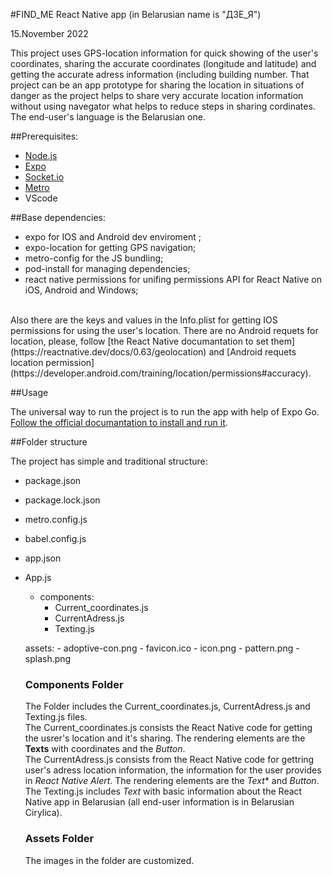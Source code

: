 #FIND_ME React Native app (in Belarusian name is "ДЗЕ_Я") 

15.November 2022

This project uses GPS-location information for quick showing of the user's coordinates, sharing the accurate coordinates (longitude and latitude) and getting the accurate adress information (including building number. That project can be an app prototype for sharing the location in situations of danger as the project helps to share very accurate location information without using navegator what helps to reduce steps in sharing cordinates. The end-user's language is the Belarusian one.

##Prerequisites:

- [Node.js](https://nodejs.org/en/)
- [Expo](https://expo.dev/)
- [Socket.io](https://www.npmjs.com/package/react-native-tcp-socket)
- [Metro](https://facebook.github.io/metro/)
- VScode

##Base dependencies:

 - expo for IOS and Android dev enviroment ;
 - expo-location for getting GPS navigation;
 - metro-config for the JS bundling;
 - pod-install for managing dependencies;
 - react native permissions for unifing permissions API for React Native on iOS, Android and Windows;
  <br>
Also there are the keys and values in the Info.plist for getting IOS permissions for using the user's location. There are no Android requets for location, please, follow [the React Native documantation to set them](https://reactnative.dev/docs/0.63/geolocation) and [Android requets location permission](https://developer.android.com/training/location/permissions#accuracy).

##Usage

The universal way to run the project is to run the app with help of Expo Go. [Follow the official documantation to install and run it](https://docs.expo.dev/workflow/expo-go/).


##Folder structure

The project has simple and traditional structure:
 <br>
 - package.json
 - package.lock.json
 - metro.config.js
 - babel.config.js
 - app.json
 - App.js

    -  components:
        - Current_coordinates.js
        - CurrentAdress.js
        - Texting.js

    assets:
        - adoptive-con.png
        - favicon.ico
        - icon.png
        - pattern.png
        - splash.png


   ### Components Folder

   The Folder includes the  Current_coordinates.js, CurrentAdress.js and Texting.js files. 
   <br>
   The Current_coordinates.js consists the React Native code for getting the usrer's location and it's sharing. The rendering elements are the **Texts** with coordinates and the *Button*.
    <br>
   The CurrentAdress.js consists from the React Native code for gettring user's adress location information, the information for the user provides in *React Native Alert*. The rendering elements are the *Text** and *Button*.
    <br>
   The Texting.js includes *Text* with basic information about the React Native app in Belarusian (all end-user information is in Belarusian Cirylica).

   ### Assets Folder

   The images in the folder are customized.




